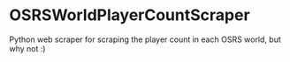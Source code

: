 # OSRSWorldPlayerCountScraper
Python web scraper for scraping the player count in each OSRS world, but why not :)
